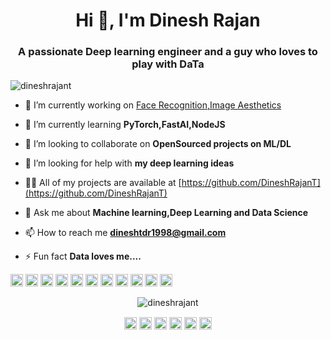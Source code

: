 <h1 align="center">Hi 👋, I'm Dinesh Rajan</h1>
<h3 align="center">A passionate Deep learning engineer and a guy who loves to play with DaTa</h3>

<p align="left"> <img src="https://komarev.com/ghpvc/?username=dineshrajant" alt="dineshrajant" /> </p>

- 🔭 I’m currently working on [Face Recognition,Image Aesthetics](https://github.com/DineshRajanT)

- 🌱 I’m currently learning **PyTorch,FastAI,NodeJS**

- 👯 I’m looking to collaborate on **OpenSourced projects on ML/DL**

- 🤔 I’m looking for help with **my deep learning ideas**

- 👨‍💻 All of my projects are available at [https://github.com/DineshRajanT](https://github.com/DineshRajanT)

- 💬 Ask me about **Machine learning,Deep Learning and Data Science**

- 📫 How to reach me **dineshtdr1998@gmail.com**

- ⚡ Fun fact **Data loves me....**

<p align="left"><img src="https://devicons.github.io/devicon/devicon.git/icons/amazonwebservices/amazonwebservices-original-wordmark.svg" alt="aws" width="20" height="20"/> <img src="https://devicons.github.io/devicon/devicon.git/icons/c/c-original.svg" alt="c" width="20" height="20"/> <img src="https://devicons.github.io/devicon/devicon.git/icons/cplusplus/cplusplus-original.svg" alt="cplusplus" width="20" height="20"/> <img src="https://devicons.github.io/devicon/devicon.git/icons/javascript/javascript-original.svg" alt="javascript" width="20" height="20"/> <img src="https://devicons.github.io/devicon/devicon.git/icons/mongodb/mongodb-original-wordmark.svg" alt="mongodb" width="20" height="20"/> <img src="https://devicons.github.io/devicon/devicon.git/icons/mysql/mysql-original-wordmark.svg" alt="mysql" width="20" height="20"/> <img src="https://devicons.github.io/devicon/devicon.git/icons/scala/scala-original-wordmark.svg" alt="scala" width="20" height="20"/> <img src="https://devicons.github.io/devicon/devicon.git/icons/nodejs/nodejs-original-wordmark.svg" alt="nodejs" width="20" height="20"/> <img src="https://devicons.github.io/devicon/devicon.git/icons/python/python-original-wordmark.svg" alt="python" width="20" height="20"/> <img src="https://devicons.github.io/devicon/devicon.git/icons/linux/linux-original.svg" alt="linux" width="20" height="20"/> <img src="https://devicons.github.io/devicon/devicon.git/icons/express/express-original-wordmark.svg" alt="express" width="20" height="20"/></p><p align="center"> <img src="https://github-readme-stats.vercel.app/api?username=dineshrajant&show_icons=true" alt="dineshrajant" /> </p>

<p align="center">
<a href="https://twitter.com/dinesh rajan" target="blank"><img align="center" src="https://cdn.jsdelivr.net/npm/simple-icons@3.0.1/icons/twitter.svg" alt="dinesh rajan" height="20" width="20" /></a>
<a href="https://linkedin.com/in/https://www.linkedin.com/in/dineshrajant" target="blank"><img align="center" src="https://cdn.jsdelivr.net/npm/simple-icons@3.0.1/icons/linkedin.svg" alt="https://www.linkedin.com/in/dineshrajant" height="20" width="20" /></a>
<a href="https://stackoverflow.com/users/dineshrajan t" target="blank"><img align="center" src="https://cdn.jsdelivr.net/npm/simple-icons@3.0.1/icons/stackoverflow.svg" alt="dineshrajan t" height="20" width="20" /></a>
<a href="https://kaggle.com/dineshrajan" target="blank"><img align="center" src="https://cdn.jsdelivr.net/npm/simple-icons@3.0.1/icons/kaggle.svg" alt="dineshrajan" height="20" width="20" /></a>
<a href="https://instagram.com/sigmoid_one" target="blank"><img align="center" src="https://cdn.jsdelivr.net/npm/simple-icons@3.0.1/icons/instagram.svg" alt="sigmoid_one" height="20" width="20" /></a>
<a href="https://www.youtube.com/c/dotphie" target="blank"><img align="center" src="https://cdn.jsdelivr.net/npm/simple-icons@3.0.1/icons/youtube.svg" alt="dotphie" height="20" width="20" /></a>
</p>
